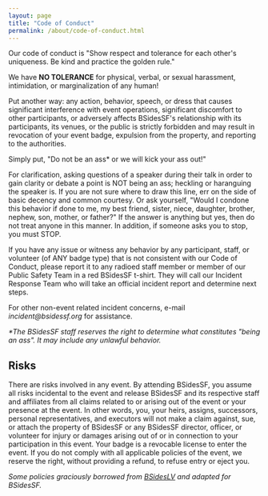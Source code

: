 ```yaml
---
layout: page
title: "Code of Conduct"
permalink: /about/code-of-conduct.html
--- 
```


Our code of conduct is "Show respect and tolerance for each other's uniqueness. Be kind and practice the golden rule."

We have **NO TOLERANCE** for physical, verbal, or sexual harassment, intimidation, or marginalization of any human!

Put another way: any action, behavior, speech, or dress that causes significant interference with event operations, significant discomfort to other participants, or adversely affects BSidesSF's relationship with its participants, its venues, or the public is strictly forbidden and may result in revocation of your event badge, expulsion from the property, and reporting to the authorities.

Simply put, "Do not be an ass* or we will kick your ass out!"

For clarification, asking questions of a speaker during their talk in order to gain clarity or debate a point is NOT being an ass; heckling or haranguing the speaker is. If you are not sure where to draw this line, err on the side of basic decency and common courtesy. Or ask yourself, "Would I condone this behavior if done to me, my best friend, sister, niece, daughter, brother, nephew, son, mother, or father?" If the answer is anything but yes, then do not treat anyone in this manner. In addition, if someone asks you to stop, you must STOP.

If you have any issue or witness any behavior by any participant, staff, or volunteer (of ANY badge type) that is not consistent with our Code of Conduct, please report it to any radioed staff member or member of our Public Safety Team in a red BSidesSF t-shirt. They will call our Incident Response Team who will take an official incident report and determine next steps.

For other non-event related incident concerns, e-mail _incident@bsidessf.org_ for assistance.

*\*The BSidesSF staff reserves the right to determine what constitutes "being an ass". It may include any unlawful behavior.*

## Risks

There are risks involved in any event. By attending BSidesSF, you assume all risks incidental to the event and release BSidesSF and its respective staff and affiliates from all claims related to or arising out of the event or your presence at the event. In other words, you, your heirs, assigns, successors, personal representatives, and executors will not make a claim against, sue, or attach the property of BSidesSF or any BSidesSF director, officer, or volunteer for injury or damages arising out of or in connection to your participation in this event. Your badge is a revocable license to enter the event. If you do not comply with all applicable policies of the event, we reserve the right, without providing a refund, to refuse entry or eject you.

*Some policies graciously borrowed from [BSidesLV](https://www.bsideslv.org) and adapted for BSidesSF.*
